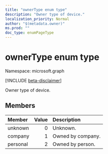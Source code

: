 ```yaml
---
title: "ownerType enum type"
description: "Owner type of device."
localization_priority: Normal
author: "$(metadata.owner)"
ms.prod: ""
doc_type: enumPageType
---
```


# ownerType enum type

Namespace: microsoft.graph

[!INCLUDE [beta-disclaimer](../../includes/beta-disclaimer.md)]

Owner type of device.

## Members

| Member   | Value | Description       |
| :------- | ----: | :---------------- |
| unknown  | 0     | Unknown.          |
| company  | 1     | Owned by company. |
| personal | 2     | Owned by person.  |
